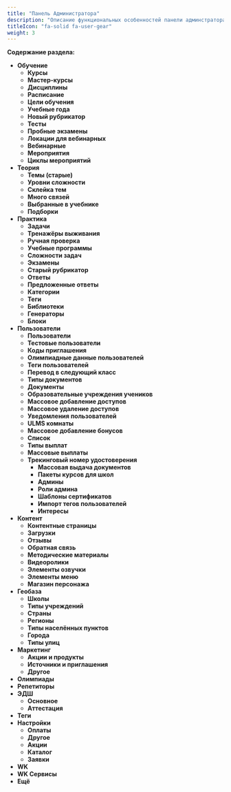 ```yaml
---
title: "Панель Администратора"
description: "Описание функциональных особенностей панели админстратора"
titleIcon: "fa-solid fa-user-gear"
weight: 3
---
```

**Содержание раздела:**

- **Обучение**
  - **Курсы**
  - **Мастер-курсы**
  - **Дисциплины**
  - **Расписание**
  - **Цели обучения**
  - **Учебные года**
  - **Новый рубрикатор**
  - **Тесты**
  - **Пробные экзамены**
  - **Локации для вебинарных**
  - **Вебинарные**
  - **Мероприятия**
  - **Циклы мероприятий**
- **Теория**
  - **Темы (старые)**
  - **Уровни сложности**
  - **Склейка тем**
  - **Много связей**
  - **Выбранные в учебнике**
  - **Подборки**
- **Практика**
  - **Задачи**
  - **Тренажёры выживания**
  - **Ручная проверка**
  - **Учебные программы**
  - **Сложности задач**
  - **Экзамены**
  - **Старый рубрикатор**
  - **Ответы**
  - **Предложенные ответы**
  - **Категории**
  - **Теги**
  - **Библиотеки**
  - **Генераторы**
  - **Блоки**
- **Пользователи**
  - **Пользователи**
  - **Тестовые пользователи**
  - **Коды приглашения**
  - **Олимпиадные данные пользователей**
  - **Теги пользователей**
  - **Перевод в следующий класс**
  - **Типы документов**
  - **Документы**
  - **Образовательные учреждения учеников**
  - **Массовое добавление доступов**
  - **Массовое удаление доступов**
  - **Уведомления пользователей**
  - **ULMS комнаты**
  - **Массовое добавление бонусов**
  - **Список**
  - **Типы выплат**
  - **Массовые выплаты**
  - **Трекинговый номер удостоверения**
    - **Массовая выдача документов**
    - **Пакеты курсов для школ**
    - **Админы**
    - **Роли админа**
    - **Шаблоны сертификатов**
    - **Импорт тегов пользователей**
    - **Интересы**
- **Контент**
    - **Контентные страницы**
    - **Загрузки**
    - **Отзывы**
    - **Обратная связь**
    - **Методические материалы**
    - **Видеоролики**
    - **Элементы озвучки**
    - **Элементы меню**
    - **Магазин персонажа**
- **Геобаза**
    - **Школы**
    - **Типы учреждений**
    - **Страны**
    - **Регионы**
    - **Типы населённых пунктов**
    - **Города**
    - **Типы улиц**
- **Маркетинг**
    - **Акции и продукты**
    - **Источники и приглашения**
    - **Другое**
- **Олимпиады**
- **Репетиторы**
- **ЭДШ**
    - **Основное**
    - **Аттестация**
- **Теги**
- **Настройки**
    - **Оплаты**
    - **Другое**
    - **Акции**
    - **Каталог**
    - **Заявки**
- **WK**
- **WK Сервисы**
- **Ещё**